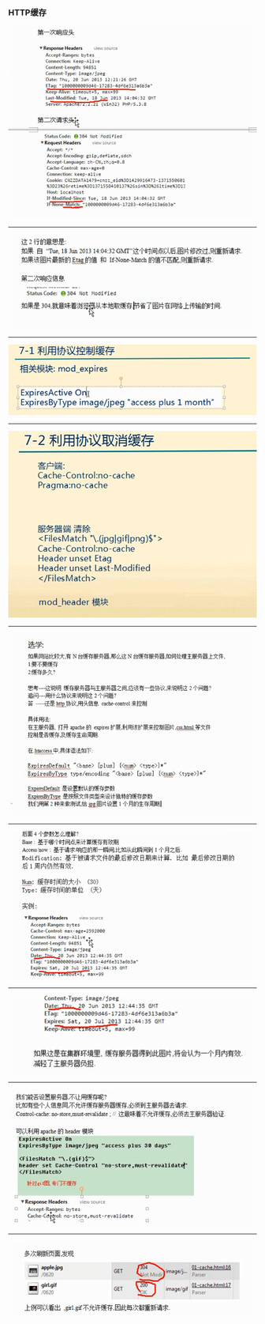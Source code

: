 ### HTTP缓存

![](./images/7-1.png)

---
![](./images/7-2.png)

---
![](./images/7-3.png)

---
![](./images/7-3-1.png)

---
![](./images/7-4.png)

---
![](./images/7-5.png)

---
![](./images/7-6.png)

---
![](./images/7-7.png)

---
![](./images/7-8.png)
